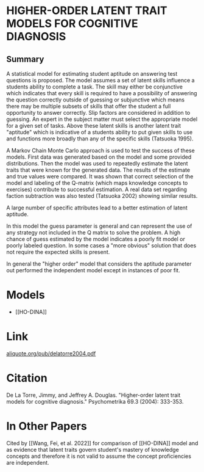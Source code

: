 # HIGHER-ORDER LATENT TRAIT MODELS FOR COGNITIVE DIAGNOSIS

## Summary
A statistical model for estimating student aptitude on answering test questions is proposed. The model assumes a set of latent skills influence a students ability to complete a task. The skill may either be conjunctive which indicates that every skill is required to have a possibility of answering the question correctly outside of guessing or subjunctive which means there may be multiple subsets of skills that offer the student a full opportunity to answer correctly. Slip factors are considered in addition to guessing. An expert in the subject matter must select the appropriate model for a given set of tasks. Above these latent skills is another latent trait "aptitude" which is indicative of a students ability to put given skills to use and functions more broadly than any of the specific skills (Tatsuoka 1995). 

A Markov Chain Monte Carlo approach is used to test the success of these models. First data was generated based on the model and some provided distributions. Then the model was used to repeatedly estimate the latent traits that were known for the generated data. The results of the estimate and true values were compared. It was shown that correct selection of the model and labeling of the Q-matrix (which maps knowledge concepts to exercises) contribute to successful estimation. A real data set regarding faction subtraction was also tested (Tatsuoka 2002) showing similar results. 

A large number of specific attributes lead to a better estimation of latent aptitude.

In this model the guess parameter is general and can represent the use of any strategy not included in the Q matrix to solve the problem. A high chance of guess estimated by the model indicates a poorly fit model or poorly labeled question. In some cases a "more obvious" solution that does not require the expected skills is present.

In general the "higher order" model that considers the aptitude parameter out performed the independent model except in instances of poor fit.

# Models
- [[HO-DINA]]
# Link
[aliquote.org/pub/delatorre2004.pdf](https://www.aliquote.org/pub/delatorre2004.pdf)
# Citation
De La Torre, Jimmy, and Jeffrey A. Douglas. "Higher-order latent trait models for cognitive diagnosis." Psychometrika 69.3 (2004): 333-353.

# In Other Papers
Cited by [[Wang, Fei, et al. 2022]] for comparison of [[HO-DINA]] model and as evidence that latent traits govern student's mastery of knowledge concepts and therefore it is not valid to assume the concept proficiencies are independent.